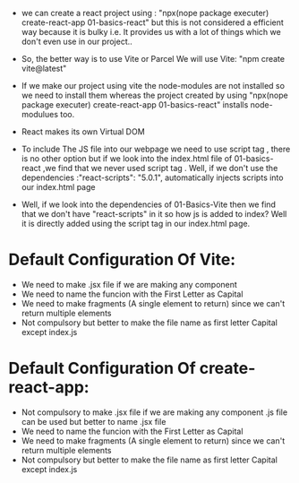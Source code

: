 - we can create a react project using :
  "npx(nope package executer) create-react-app 01-basics-react"
  but this is not considered a efficient way because it is bulky i.e.
  It provides us with a lot of things which we don't even use in our project..

- So, the better way is to use Vite or Parcel
  We will use Vite:
  "npm create vite@latest"

- If we make our project using vite the node-modules are not installed so we need to install them whereas the project created by using "npx(nope package executer) create-react-app 01-basics-react" installs node-modulues too.

- React makes its own Virtual DOM

- To include The JS file into our webpage we need to use script tag , there is no other option but if we look into the index.html file of 01-basics-react ,we find that we never used script tag .
  Well, if we don't use the dependencies :"react-scripts": "5.0.1",
  automatically injects scripts into our index.html page

- Well, if we look into the dependencies of 01-Basics-Vite then we find that we don't have "react-scripts" in it so how js is added to index? Well it is directly added using the script tag in our index.html page.

# Default Configuration Of Vite:

- We need to make .jsx file if we are making any component
- We need to name the funcion with the First Letter as Capital
- We need to make fragments (A single element to return) since we can't return multiple elements
- Not compulsory but better to make the file name as first letter Capital except index.js

# Default Configuration Of create-react-app:

- Not compulsory to make .jsx file if we are making any component .js file can be used but better to name .jsx file
- We need to name the funcion with the First Letter as Capital
- We need to make fragments (A single element to return) since we can't return multiple elements
- Not compulsory but better to make the file name as first letter Capital except index.js
